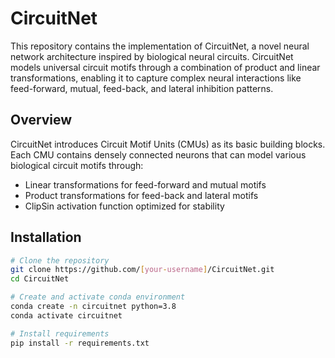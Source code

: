 # CircuitNet

This repository contains the implementation of CircuitNet, a novel neural network architecture inspired by biological neural circuits. CircuitNet models universal circuit motifs through a combination of product and linear transformations, enabling it to capture complex neural interactions like feed-forward, mutual, feed-back, and lateral inhibition patterns.

## Overview

CircuitNet introduces Circuit Motif Units (CMUs) as its basic building blocks. Each CMU contains densely connected neurons that can model various biological circuit motifs through:
- Linear transformations for feed-forward and mutual motifs
- Product transformations for feed-back and lateral motifs
- ClipSin activation function optimized for stability

## Installation

```bash
# Clone the repository
git clone https://github.com/[your-username]/CircuitNet.git
cd CircuitNet

# Create and activate conda environment
conda create -n circuitnet python=3.8
conda activate circuitnet

# Install requirements
pip install -r requirements.txt
